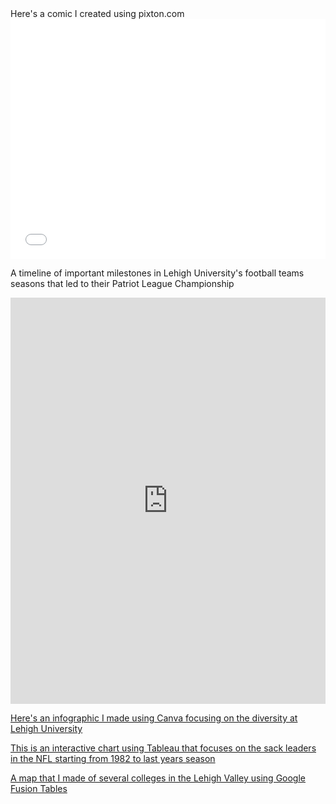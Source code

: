<html>
<body>
Here's a comic I created using pixton.com
<iframe src="//www.pixton.com/embed/p0rdc9lg" frameborder="0" width="100%" height="384" allowfullscreen></iframe>  




A timeline of important milestones in Lehigh University's football teams seasons that led to their Patriot League Championship
<iframe src='https://cdn.knightlab.com/libs/timeline3/latest/embed/index.html?source=1BCU8P9pg2aeyO6OGvVkBiXk7HmsSsZEsjGy2nlwDRcI&font=Default&lang=en&initial_zoom=2&height=650' width='100%' height='650' webkitallowfullscreen mozallowfullscreen allowfullscreen frameborder='0'></iframe>



[Here's an infographic I made using Canva focusing on the diversity at Lehigh University](https://julianlynn.github.io/lehighdiversity.html)



[This is an interactive chart using Tableau that focuses on the sack leaders in the NFL starting from 1982 to last years season](https://julianlynn.github.io/sackleaders.html)



[A map that I made of several colleges in the Lehigh Valley using Google Fusion Tables](https://julianlynn.github.io/map.html)

